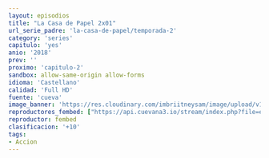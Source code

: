 ```yaml
---
layout: episodios
title: "La Casa de Papel 2x01"
url_serie_padre: 'la-casa-de-papel/temporada-2'
category: 'series'
capitulo: 'yes'
anio: '2018'
prev: ''
proximo: 'capitulo-2'
sandbox: allow-same-origin allow-forms
idioma: 'Castellano'
calidad: 'Full HD'
fuente: 'cueva'
image_banner: 'https://res.cloudinary.com/imbriitneysam/image/upload/v1546638641/casa-2-banner-min.jpg'
reproductores_fembed: ["https://api.cuevana3.io/stream/index.php?file=ek5lbm9xYWNrS0xYMTZLa2xNbkdvY3ZTb3BtZng4TGp6ZFpobGFMUGtPSFQxYWFYWU1QUDFORGNwcVpnbEplc2xaTnJZSlRTMGViVTBxZGdsdEhPb3RqWGFXWnBtcFNsbHNKMmM0YTJ3THVvd29aaVpjR21vNVhDaFhlSndaV2gwZE5uVmFuRHpkekkwbmVYcHNiR3JaV1lhMlZwbTVhc2xKcHlvcUxWMWRMWTNLT1hjTlhHNWMzSQ","Castellano","https://jplayer.club/v/z82nzsjnq-6z3gd","Castellano","https://feurl.com/v/mx-dlb588pjegxz","Subtitulado"]
reproductor: fembed
clasificacion: '+10'
tags:
- Accion
---
```












